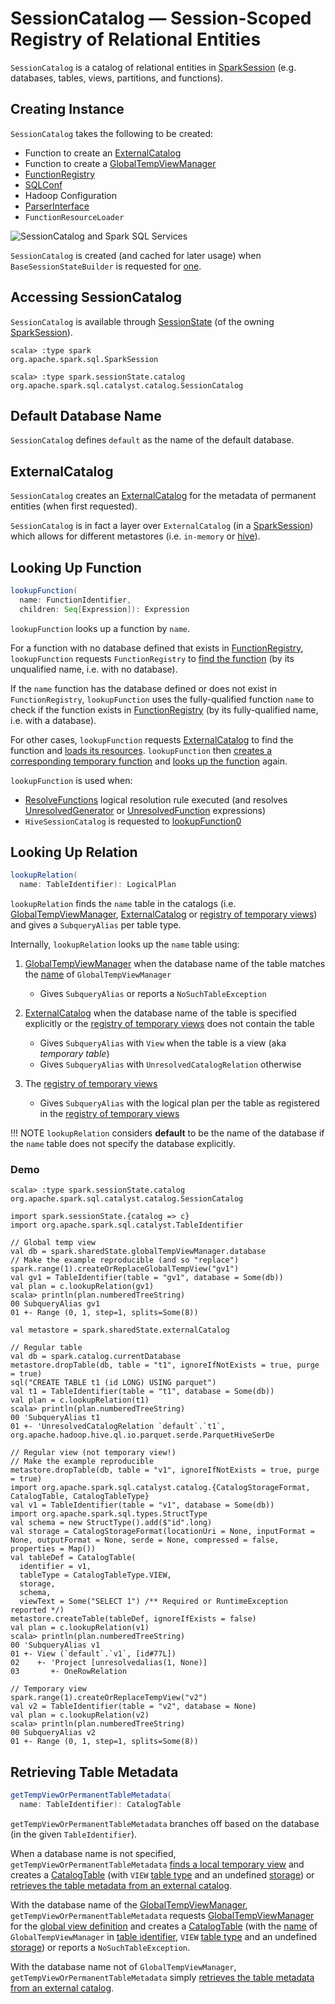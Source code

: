 # SessionCatalog &mdash; Session-Scoped Registry of Relational Entities

`SessionCatalog` is a catalog of relational entities in [SparkSession](SparkSession.md#catalog) (e.g. databases, tables, views, partitions, and functions).

## Creating Instance

`SessionCatalog` takes the following to be created:

* <span id="externalCatalogBuilder"> Function to create an [ExternalCatalog](ExternalCatalog.md)
* <span id="globalTempViewManagerBuilder"> Function to create a [GlobalTempViewManager](GlobalTempViewManager.md)
* <span id="functionRegistry"> [FunctionRegistry](FunctionRegistry.md)
* <span id="conf"> [SQLConf](SQLConf.md)
* <span id="hadoopConf"> Hadoop Configuration
* <span id="parser"> [ParserInterface](sql/ParserInterface.md)
* <span id="functionResourceLoader"> `FunctionResourceLoader`

![SessionCatalog and Spark SQL Services](images/spark-sql-SessionCatalog.png)

`SessionCatalog` is created (and cached for later usage) when `BaseSessionStateBuilder` is requested for [one](BaseSessionStateBuilder.md#catalog).

## Accessing SessionCatalog

`SessionCatalog` is available through [SessionState](SessionState.md#catalog) (of the owning [SparkSession](SparkSession.md#sessionState)).

```text
scala> :type spark
org.apache.spark.sql.SparkSession

scala> :type spark.sessionState.catalog
org.apache.spark.sql.catalyst.catalog.SessionCatalog
```

## <span id="DEFAULT_DATABASE"> Default Database Name

`SessionCatalog` defines `default` as the name of the default database.

## <span id="externalCatalog"> ExternalCatalog

`SessionCatalog` creates an [ExternalCatalog](ExternalCatalog.md) for the metadata of permanent entities (when first requested).

`SessionCatalog` is in fact a layer over `ExternalCatalog` (in a [SparkSession](SparkSession.md#sessionState)) which allows for different metastores (i.e. `in-memory` or [hive](hive/HiveSessionCatalog.md)).

## <span id="lookupFunction"> Looking Up Function

```scala
lookupFunction(
  name: FunctionIdentifier,
  children: Seq[Expression]): Expression
```

`lookupFunction` looks up a function by `name`.

For a function with no database defined that exists in [FunctionRegistry](#functionRegistry), `lookupFunction` requests `FunctionRegistry` to [find the function](FunctionRegistry.md#lookupFunction) (by its unqualified name, i.e. with no database).

If the `name` function has the database defined or does not exist in `FunctionRegistry`, `lookupFunction` uses the fully-qualified function `name` to check if the function exists in [FunctionRegistry](#functionRegistry) (by its fully-qualified name, i.e. with a database).

For other cases, `lookupFunction` requests [ExternalCatalog](#externalCatalog) to find the function and [loads its resources](#loadFunctionResources). `lookupFunction` then [creates a corresponding temporary function](#createTempFunction) and [looks up the function](FunctionRegistry.md#lookupFunction) again.

`lookupFunction` is used when:

* [ResolveFunctions](logical-analysis-rules/ResolveFunctions.md) logical resolution rule executed (and resolves [UnresolvedGenerator](expressions/UnresolvedGenerator.md) or [UnresolvedFunction](expressions/UnresolvedFunction.md) expressions)
* `HiveSessionCatalog` is requested to [lookupFunction0](hive/HiveSessionCatalog.md#lookupFunction0)

## <span id="lookupRelation"> Looking Up Relation

```scala
lookupRelation(
  name: TableIdentifier): LogicalPlan
```

`lookupRelation` finds the `name` table in the catalogs (i.e. [GlobalTempViewManager](#globalTempViewManager), [ExternalCatalog](#externalCatalog) or [registry of temporary views](#tempViews)) and gives a `SubqueryAlias` per table type.

Internally, `lookupRelation` looks up the `name` table using:

1. [GlobalTempViewManager](#globalTempViewManager) when the database name of the table matches the [name](GlobalTempViewManager.md#database) of `GlobalTempViewManager`
    * Gives `SubqueryAlias` or reports a `NoSuchTableException`

1. [ExternalCatalog](#externalCatalog) when the database name of the table is specified explicitly or the [registry of temporary views](#tempViews) does not contain the table
    * Gives `SubqueryAlias` with `View` when the table is a view (aka _temporary table_)
    * Gives `SubqueryAlias` with `UnresolvedCatalogRelation` otherwise

1. The [registry of temporary views](#tempViews)
    * Gives `SubqueryAlias` with the logical plan per the table as registered in the [registry of temporary views](#tempViews)

!!! NOTE
    `lookupRelation` considers **default** to be the name of the database if the `name` table does not specify the database explicitly.

### <span id="lookupRelation-demo"> Demo

```text
scala> :type spark.sessionState.catalog
org.apache.spark.sql.catalyst.catalog.SessionCatalog

import spark.sessionState.{catalog => c}
import org.apache.spark.sql.catalyst.TableIdentifier

// Global temp view
val db = spark.sharedState.globalTempViewManager.database
// Make the example reproducible (and so "replace")
spark.range(1).createOrReplaceGlobalTempView("gv1")
val gv1 = TableIdentifier(table = "gv1", database = Some(db))
val plan = c.lookupRelation(gv1)
scala> println(plan.numberedTreeString)
00 SubqueryAlias gv1
01 +- Range (0, 1, step=1, splits=Some(8))

val metastore = spark.sharedState.externalCatalog

// Regular table
val db = spark.catalog.currentDatabase
metastore.dropTable(db, table = "t1", ignoreIfNotExists = true, purge = true)
sql("CREATE TABLE t1 (id LONG) USING parquet")
val t1 = TableIdentifier(table = "t1", database = Some(db))
val plan = c.lookupRelation(t1)
scala> println(plan.numberedTreeString)
00 'SubqueryAlias t1
01 +- 'UnresolvedCatalogRelation `default`.`t1`, org.apache.hadoop.hive.ql.io.parquet.serde.ParquetHiveSerDe

// Regular view (not temporary view!)
// Make the example reproducible
metastore.dropTable(db, table = "v1", ignoreIfNotExists = true, purge = true)
import org.apache.spark.sql.catalyst.catalog.{CatalogStorageFormat, CatalogTable, CatalogTableType}
val v1 = TableIdentifier(table = "v1", database = Some(db))
import org.apache.spark.sql.types.StructType
val schema = new StructType().add($"id".long)
val storage = CatalogStorageFormat(locationUri = None, inputFormat = None, outputFormat = None, serde = None, compressed = false, properties = Map())
val tableDef = CatalogTable(
  identifier = v1,
  tableType = CatalogTableType.VIEW,
  storage,
  schema,
  viewText = Some("SELECT 1") /** Required or RuntimeException reported */)
metastore.createTable(tableDef, ignoreIfExists = false)
val plan = c.lookupRelation(v1)
scala> println(plan.numberedTreeString)
00 'SubqueryAlias v1
01 +- View (`default`.`v1`, [id#77L])
02    +- 'Project [unresolvedalias(1, None)]
03       +- OneRowRelation

// Temporary view
spark.range(1).createOrReplaceTempView("v2")
val v2 = TableIdentifier(table = "v2", database = None)
val plan = c.lookupRelation(v2)
scala> println(plan.numberedTreeString)
00 SubqueryAlias v2
01 +- Range (0, 1, step=1, splits=Some(8))
```

## <span id="getTempViewOrPermanentTableMetadata"> Retrieving Table Metadata

```scala
getTempViewOrPermanentTableMetadata(
  name: TableIdentifier): CatalogTable
```

`getTempViewOrPermanentTableMetadata` branches off based on the database (in the given `TableIdentifier`).

When a database name is not specified, `getTempViewOrPermanentTableMetadata` [finds a local temporary view](#getTempView) and creates a [CatalogTable](CatalogTable.md) (with `VIEW` [table type](CatalogTable.md#tableType) and an undefined [storage](CatalogTable.md#storage)) or [retrieves the table metadata from an external catalog](#getTableMetadata).

With the database name of the [GlobalTempViewManager](GlobalTempViewManager.md), `getTempViewOrPermanentTableMetadata` requests [GlobalTempViewManager](#globalTempViewManager) for the [global view definition](GlobalTempViewManager.md#get) and creates a [CatalogTable](CatalogTable.md) (with the [name](GlobalTempViewManager.md#database) of `GlobalTempViewManager` in [table identifier](CatalogTable.md#identifier), `VIEW` [table type](CatalogTable.md#tableType) and an undefined [storage](CatalogTable.md#storage)) or reports a `NoSuchTableException`.

With the database name not of `GlobalTempViewManager`, `getTempViewOrPermanentTableMetadata` simply [retrieves the table metadata from an external catalog](#getTableMetadata).

